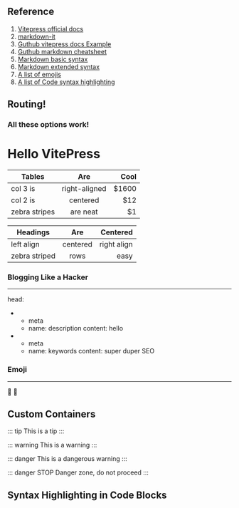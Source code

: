 ## Reference

1. [Vitepress official docs](https://vitepress.vuejs.org/)
2. [markdown-it](https://markdown-it.github.io/)
3. [Guthub vitepress docs Example](https://github.com/vuejs/vitepress/tree/master/docs)
4. [Guthub markdown cheatsheet](https://github.com/adam-p/markdown-here/wiki/Markdown-Cheatsheet)
5. [Markdown basic syntax](https://www.markdownguide.org/basic-syntax/)
6. [Markdown extended syntax](https://www.markdownguide.org/extended-syntax/)
7. [A list of emojis](https://github.com/markdown-it/markdown-it-emoji/blob/master/lib/data/full.json)
8. [A list of Code syntax highlighting](https://prismjs.com/#languages-list)

## Routing!

<!-- [docs/index.md](/) -> /

[docs/guide/one.md](/guide/getting-start) -> /one

[docs/api/index.md](/api/) -> /api/

[docs/guide/two.md](/guide/two) -> /guide/two -->

### All these options work!

<!-- [docs/guide/one.md](/guide/getting-start) |
[docs/api/index.md](/api/) |
[docs/guide/two.md](/guide/two) -->

# Hello VitePress

| Tables        |      Are      |  Cool |
| ------------- | :-----------: | ----: |
| col 3 is      | right-aligned | $1600 |
| col 2 is      |   centered    |   $12 |
| zebra stripes |   are neat    |    $1 |

| Headings      |   Are    |    Centered |
| ------------- | :------: | ----------: |
| left align    | centered | right align |
| zebra striped |   rows   |        easy |

### Blogging Like a Hacker

---

head:

- - meta
  - name: description
    content: hello
- - meta
  - name: keywords
    content: super duper SEO

### Emoji

---

:tada: :100:

## Custom Containers

::: tip
This is a tip
:::

::: warning
This is a warning
:::

::: danger
This is a dangerous warning
:::

::: danger STOP
Danger zone, do not proceed
:::

## Syntax Highlighting in Code Blocks

